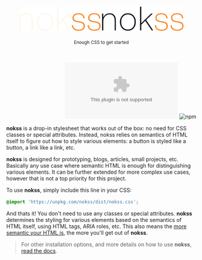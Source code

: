 <br><br>

<div align="center">

<img src="logo-dark.svg#gh-dark-mode-only" height="64px"/>
<img src="logo-light.svg#gh-light-mode-only" height="64px"/>

<sub>Enough CSS to get started</sub>

<br>

</div>

<div align="right">

![GitHub file size in bytes on a specified ref (branch/commit/tag)](https://img.shields.io/github/size/loreanvictor/nokss/nokss.css.gz?branch=gh-pages&color=black&label=%20&style=flat-square)
![npm](https://img.shields.io/npm/v/nokss?label=%20&style=flat-square)

</div>

**nokss** is a drop-in stylesheet that works out of the box: no need for CSS classes or special attributes. Instead, nokss relies on semantics of HTML itself to figure out how to style various elements: a button is styled like a button, a link like a link, etc.

**nokss** is designed for prototyping, blogs, articles, small projects, etc. Basically any use case where semantic HTML is enough for distinguishing various elements. It can be further extended for more complex use cases, however that is not a top priority for this project.

To use **nokss**, simply include this line in your CSS:

```css
@import 'https://unpkg.com/nokss/dist/nokss.css';
```

And thats it! You don't need to use any classes or special attributes. **nokss** determines the styling for various elements based on the semantics of HTML itself, using HTML tags, ARIA roles, etc. This also means the [more semantic your HTML is](https://web.dev/learn/html/semantic-html/), the more you'll get out of **nokss**.

> For other installation options, and more details on how to use **nokss**, [read the docs](https://loreanvictor.github.io/nokss/).
